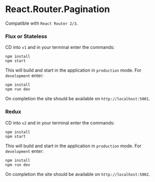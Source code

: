 # React.Router.Pagination

Compatible with `React Router 2/3`.

### Flux or Stateless

CD into `v1` and in your terminal enter the commands:

```
npm install
npm start
```
This will build and start in the application in `production` mode. For `development` enter:

```
npm install
npm run dev
```
On completion the site should be available on `http://localhost:5001`.

### Redux

CD into `v2` and in your terminal enter the commands:

```
npm install
npm start
```
This will build and start in the application in `production` mode. For `development` enter:

```
npm install
npm run dev
```
On completion the site should be available on `http://localhost:5002`.